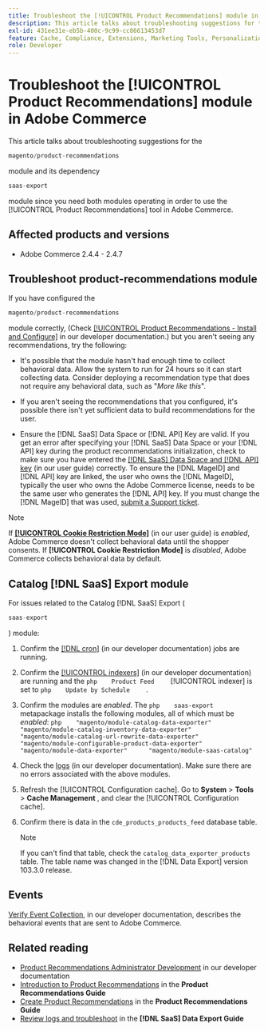```yaml
---
title: Troubleshoot the [!UICONTROL Product Recommendations] module in Adobe Commerce
description: This article talks about troubleshooting suggestions for the [!UICONTROL Product Recommendations] module in Adobe Commerce.
exl-id: 431ee31e-eb5b-400c-9c99-cc86613453d7
feature: Cache, Compliance, Extensions, Marketing Tools, Personalization, Products, Recommendations
role: Developer
---
```

# Troubleshoot the [!UICONTROL Product Recommendations] module in Adobe Commerce

This article talks about troubleshooting suggestions for the

```php
magento/product-recommendations
```

module and its dependency

```php
saas-export
```

module since you need both modules operating in order to use the [!UICONTROL Product Recommendations] tool in Adobe Commerce.

## Affected products and versions

* Adobe Commerce 2.4.4 - 2.4.7

## Troubleshoot product-recommendations module

If you have configured the

```php
magento/product-recommendations
```

module correctly, (Check [[!UICONTROL Product Recommendations - Install and Configure]](https://experienceleague.adobe.com/en/docs/commerce-merchant-services/product-recommendations/getting-started/install-configure) in our developer documentation.) but you aren't seeing any recommendations, try the following:

* It's possible that the module hasn't had enough time to collect behavioral data. Allow the system to run for 24 hours so it can start collecting data. Consider deploying a recommendation type that does not require any behavioral data, such as "*More like this*".

* If you aren't seeing the recommendations that you configured, it's possible there isn't yet sufficient data to build recommendations for the user.

* Ensure the [!DNL SaaS] Data Space or [!DNL API] Key are valid. If you get an error after specifying your [!DNL SaaS] Data Space or your [!DNL API] key during the product recommendations initialization, check to make sure you have entered the [[!DNL SaaS] Data Space and [!DNL API] key](https://experienceleague.adobe.com/en/docs/commerce-admin/config/services/saas) (in our user guide) correctly. To ensure the [!DNL MageID] and [!DNL API] key are linked, the user who owns the [!DNL MageID], typically the user who owns the Adobe Commerce license, needs to be the same user who generates the [!DNL API] key. If you must change the [!DNL MageID] that was used, [submit a Support ticket](/help/help-center-guide/help-center/magento-help-center-user-guide.md#submit-ticket).

>[!NOTE]
>
>If [**[!UICONTROL Cookie Restriction Mode]**](https://experienceleague.adobe.com/en/docs/commerce-admin/start/compliance/privacy/compliance-cookie-law) (in our user guide) is *enabled*, Adobe Commerce doesn't collect behavioral data until the shopper consents. If **[!UICONTROL Cookie Restriction Mode]** is *disabled*, Adobe Commerce collects behavioral data by default.

## Catalog [!DNL SaaS] Export module

For issues related to the Catalog [!DNL SaaS] Export (

```php
saas-export
```

) module:

1. Confirm the [[!DNL cron]](https://experienceleague.adobe.com/en/docs/commerce-operations/configuration-guide/cli/configure-cron-jobs) (in our developer documentation) jobs are running.
1. Confirm the [[!UICONTROL indexers]](https://experienceleague.adobe.com/en/docs/commerce-operations/configuration-guide/cli/manage-indexers) (in our developer documentation) are running and the    ```php    Product Feed    ```    [!UICONTROL indexer] is set to    ```php    Update by Schedule    ```    .
1. Confirm the modules are *enabled*. The    ```php    saas-export    ```    metapackage installs the following modules, all of which must be *enabled*:    ```php    "magento/module-catalog-data-exporter"      "magento/module-catalog-inventory-data-exporter"      "magento/module-catalog-url-rewrite-data-exporter"      "magento/module-configurable-product-data-exporter"      "magento/module-data-exporter"      "magento/module-saas-catalog"    ```
1. Check the [logs](https://experienceleague.adobe.com/en/docs/commerce-operations/configuration-guide/cli/enable-logging) (in our developer documentation). Make sure there are no errors associated with the above modules.
1. Refresh the [!UICONTROL Configuration cache]. Go to **System** > **Tools** > **Cache Management** , and clear the [!UICONTROL Configuration cache].
1. Confirm there is data in the `cde_products_products_feed` database table.

   >[!NOTE]
   >
   >If you can't find that table, check the `catalog_data_exporter_products` table. The table name was changed in the [!DNL Data Export] version 103.3.0 release.

## Events

 [Verify Event Collection](https://experienceleague.adobe.com/en/docs/commerce-merchant-services/product-recommendations/getting-started/verify), in our developer documentation, describes the behavioral events that are sent to Adobe Commerce.

## Related reading

* [Product Recommendations Administrator Development](https://experienceleague.adobe.com/en/docs/commerce-merchant-services/product-recommendations/developer/development-overview) in our developer documentation
* [Introduction to Product Recommendations](https://experienceleague.adobe.com/en/docs/commerce-merchant-services/product-recommendations/overview) in the **Product Recommendations Guide**
* [Create Product Recommendations](https://experienceleague.adobe.com/en/docs/commerce-merchant-services/product-recommendations/admin/create) in the **Product Recommendations Guide**
* [Review logs and troubleshoot](https://experienceleague.adobe.com/en/docs/commerce-merchant-services/saas-data-export/troubleshooting-logging) in the **[!DNL SaaS] Data Export Guide**